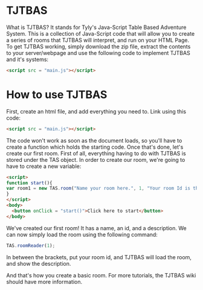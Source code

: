 # TJTBAS

What is TJTBAS? It stands for Tyly's Java-Script Table Based Adventure System. This is a collection of Java-Script code that will allow you to create a series of rooms that TJTBAS will interpret, and run on your HTML Page. To get TJTBAS working, simply download the zip file, extract the contents to your server/webpage and use the following code to implement TJTBAS and it's systems:
``` html
<script src = "main.js"></script>
```
# How to use TJTBAS
First, create an html file, and add everything you need to. Link using this code:
``` html
<script src = "main.js"></script>
```
The code won't work as soon as the document loads, so you'll have to create a function which holds the starting code.
Once that's done, let's create our first room. First of all, everything having to do with TJTBAS is stored under the TAS object. In order to create our room, we're going to have to create a new variable:
```html
<script>
function start(){
var room1 = new TAS.room("Name your room here.", 1, "Your room Id is the one in the middle, and it is what is used to identify your room. This is the description of the room.");
}
</script>
<body>
  <button onClick = "start()">Click here to start</button>
</body>
```
We've created our first room! It has a name, an id, and a description. We can now simply load the room using the following command:
``` javascript
TAS.roomReader(1);
```
In between the brackets, put your room id, and TJTBAS will load the room, and show the description.

And that's how you create a basic room. For more tutorials, the TJTBAS wiki should have more information.
